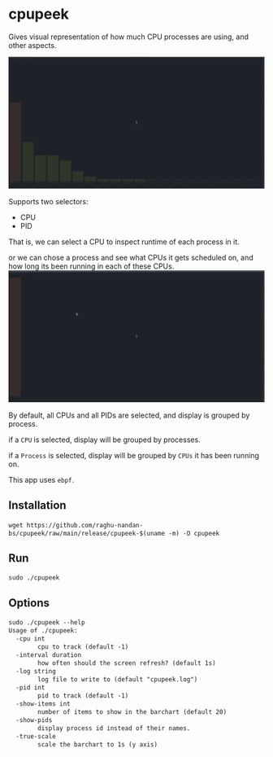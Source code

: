 # cpupeek

Gives visual representation of how much CPU processes are using, and other aspects.

![](samples/simple.gif)

Supports two selectors:
- CPU
- PID

That is, we can select a CPU to inspect runtime of each process in it.

or we can chose a process and see what CPUs it gets scheduled on, and how long its been running in each of these CPUs.
![](samples/per-pid.gif)

By default, all CPUs and all PIDs are selected, and display is grouped by process.

if a `CPU` is selected, display will be grouped by processes.

if a `Process` is selected, display will be grouped by `CPUs` it has been running on.

This app uses `ebpf`.

## Installation

```
wget https://github.com/raghu-nandan-bs/cpupeek/raw/main/release/cpupeek-$(uname -m) -O cpupeek
```

## Run

```
sudo ./cpupeek

```


## Options

```
sudo ./cpupeek --help
Usage of ./cpupeek:
  -cpu int
    	cpu to track (default -1)
  -interval duration
    	how often should the screen refresh? (default 1s)
  -log string
    	log file to write to (default "cpupeek.log")
  -pid int
    	pid to track (default -1)
  -show-items int
    	number of items to show in the barchart (default 20)
  -show-pids
    	display process id instead of their names.
  -true-scale
    	scale the barchart to 1s (y axis)
```
